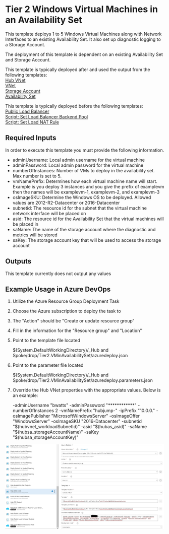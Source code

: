 # Tier 2 Windows Virtual Machines in an Availability Set

This template deploys 1 to 5 Windows Virtual Machines along with Network Interfaces to an existing Availability Set. It also set up diagnostic logging to a Storage Account.

The deployment of this template is dependent on an existing Availability Set and Storage Account.

This template is typically deployed after and used the output from the following templates:  
<a href="https://security-monitoring.visualstudio.com/_git/IaC_HubSpokeNetwork?path=%2FTier%201%2FVNets%2FTier1.HubVNET%2FREADME.md&version=GBmaster">Hub VNet</a>  
<a href="https://security-monitoring.visualstudio.com/_git/IaC_HubSpokeNetwork?path=%2FTier%201%2FVNets%2FTier1.VNET%2FREADME.md&version=GBmaster">VNet</a>  
<a href="https://security-monitoring.visualstudio.com/_git/IaC_HubSpokeNetwork?path=%2FTier%201%2FStorage%20Accounts%2FTier1.StorrageAccount%2FREADME.md&version=GBmaster">Storage Account</a>  
<a href="https://security-monitoring.visualstudio.com/_git/IaC_HubSpokeNetwork?path=%2FTier%201%2FAvailabiity%20Set%2FTier1.AvailabilitySet%2FREADME.md&version=GBmaster">Availability Set</a>
 

This template is typically deployed before the following templates:  
	<a href="https://security-monitoring.visualstudio.com/_git/IaC_HubSpokeNetwork?path=%2FTier%202%2FLoad%20Balancers%2FPublic%20Load%20Balancer%2FPublic%20Load%20Balancer%2FREADME.md&version=GBmaster">Public Load Balancer</a>  
	<a href="https://security-monitoring.visualstudio.com/_git/IaC_HubSpokeNetwork?path=%2FScripts%2Freadme_lbAvailabilitySetBackEndPool.md&version=GBmaster">Script: Set Load Balancer Backend Pool</a>  
	<a href="https://security-monitoring.visualstudio.com/_git/IaC_HubSpokeNetwork?path=%2FScripts%2Freadme_lbNatRule.md&version=GBmaster">Script: Set Load NAT Rule</a>

## Required Inputs
In order to execute this template you must provide the following information.  

- adminUsername: Local admin username for the virtual machine
- adminPassword: Local admin password for the virtual machine
- numberOfInstances: Number of VMs to deploy in the availability set. Max number is set to 5.
- vmNamePrefix: Determines how each virtual machine name will start. Example is you deploy 3 instances and you give the prefix of examplevm then the names will be examplevm-1, examplevm-2, and examplevm-3
- osImageSKU: Determine the Windows OS to be deployed. Allowed values are 2012-R2-Datacenter or 2016-Datacenter
- subnetid: The resource id for the subnet that the virtual machine network interface will be placed on
- asid: The resource id for the Availability Set that the virtual machines will be placed in
- saName: The name of the storage account where the diagnostic and metrics will be stored
- saKey: The storage account key that will be used to access the storage account


## Outputs
This template currently does not output any values  

## Example Usage in Azure DevOps

1) Utilize the Azure Resource Group Deployment Task  

2) Choose the Azure subscription to deploy the task to

3) The "Action" should be "Create or update resource group"

4) Fill in the information for the "Resource group" and "Location"

5) Point to the template file located 

	$(System.DefaultWorkingDirectory)/_Hub and Spoke/drop/Tier2.VMinAvailabilitySet/azuredeploy.json

6) Point to the parameter file located

	$(System.DefaultWorkingDirectory)/_Hub and Spoke/drop/Tier2.VMinAvailabilitySet/azuredeploy.parameters.json

7) Override the Hub VNet properties with the appropriate values. Below is an example:  
	
	-adminUsername "bwatts" -adminPassword "************" -numberOfInstances 2 -vmNamePrefix "hubjump-" -ipPrefix "10.0.0." -osImagePublisher "MicrosoftWindowsServer" -osImageOffer "WindowsServer" -osImageSKU "2016-Datacenter" -subnetid "$(hubvnet_workloadSubnetId)" -asid "$(hubas_asid)" -saName "$(hubsa_storageAccountName)" -saKey "$(hubsa_storageAccountKey)" 


![](./pics/vmavaildeploy.jpg)
